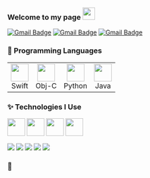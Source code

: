 ### Welcome to my page  <img src="https://media.giphy.com/media/hvRJCLFzcasrR4ia7z/giphy.gif" width="28px" height="28px">
[![Gmail Badge](https://img.shields.io/badge/-jwx999@naver.com-c14438?style=flat-square&logo=Gmail&logoColor=white&link=mailto:jwx999@naver.com)](mailto:jwx999@naver.com)
[![Gmail Badge](https://img.shields.io/badge/-jwx999@naver.com-c14438?style=flat-square&logo=Gmail&logoColor=white&link=mailto:jwx999@naver.com)](mailto:jwx999@naver.com)
[![Gmail Badge](https://img.shields.io/badge/-jwx999@naver.com-c14438?style=flat-square&logo=Gmail&logoColor=white&link=mailto:jwx999@naver.com)](mailto:jwx999@naver.com)

<!--
### :computer: Technologies I Love
* Deep Learning
* Flask
* SwiftUI

<img src = "https://github-readme-stats.vercel.app/api/top-langs/?username=bviz6542&layout=compact">
-->

### 🚀 Programming Languages
<table border="0">
  <tr>
    <td align="center">
      <img src="https://developer.apple.com/swift/images/swift-logo.svg" width="40" /><br />
      Swift
    </td>
    <td align="center">
      <img src="https://i.namu.wiki/i/zKm71ITGa_T-jbyP3TLiIWCvZQTHNWdWC8EXMUPQhCkJPR5J7WOx00ICTL-hdFcsw3DpRupoO7GaW-yMB64QTHmkohZ8sUBSt_I6Rt2wk44kpvSBDL3QuoSuohWb4WA_vKswHk6v-X7i9q9GemUxTQ.webp" width="40" /><br />
      Obj-C
    </td>
    <td align="center">
      <img src="https://upload.wikimedia.org/wikipedia/commons/c/c3/Python-logo-notext.svg" width="40" /><br />
      Python
    </td>
    <td align="center">
      <img src="https://github.com/bviz6542/bviz6542/assets/80523328/7b4d006b-386a-4b4b-9117-bb2d17f8b281" width="40" /><br />
      Java
    </td>
  </tr>
</table>

### ✨ Technologies I Use
<p float="left">
  <img src="https://github.com/bviz6542/bviz6542/assets/80523328/0ca26dd5-324c-4334-a91c-fd7c06656c5e" width="40" />
  <img src="https://i.namu.wiki/i/zKm71ITGa_T-jbyP3TLiIWCvZQTHNWdWC8EXMUPQhCkJPR5J7WOx00ICTL-hdFcsw3DpRupoO7GaW-yMB64QTHmkohZ8sUBSt_I6Rt2wk44kpvSBDL3QuoSuohWb4WA_vKswHk6v-X7i9q9GemUxTQ.webp" width="40" /> 
  <img src="https://upload.wikimedia.org/wikipedia/commons/c/c3/Python-logo-notext.svg" width="40" />
  <img src="https://github.com/bviz6542/bviz6542/assets/80523328/7b4d006b-386a-4b4b-9117-bb2d17f8b281" width="40" />
</p>

<img src = "https://img.shields.io/badge/TensorFlow-FF6F00?style=flat-square&logo=tensorflow&logoColor=white"/>  <img src = "https://img.shields.io/badge/PyTorch-EE4C2C?style=flat-square&logo=pytorch&logoColor=white"/>  <img src = 
"https://img.shields.io/badge/Flask-000000?style=flat-square&logo=flask&logoColor=white"/>  <img src = 
"https://img.shields.io/badge/AmazonS3-569A31?style=flat-square&logo=amazons3&logoColor=white"/>  <img src = 
"https://img.shields.io/badge/OpenAI-412991?style=flat-square&logo=openai&logoColor=white"/>

### 💪

 <!--
 ### Who am I?
 ```python
 class WhoAmI:
 	user = 'Haany Ali'
		current_work = 'Writing code'
		hobbies = [
				'Drawing',
				'Watching Anime',
				'Reading Sci-Fi Novels'
				'Being up all Night chasing that ONE BUG...'
			]
	
	def getCity():
		return Hyderabad_India()
	
	def Ambitions():
		LearnJapanese()
		CreateSkyNet()
		FinishMyNovel()
		# Assume 10 more awesome ambitions here  ;)
	
 ```
 
### Current Works
 * Started learning MERN Stack !!
 * I'm currently working on 🔭 building **Mobile Apps using Flutter** and working up on polishing my skills 🌱 in **Competitive Programming**.
 * Getting Started with NodeJS and the MERN Stack!!
 -->
 
 
 
<!--
|**제목**|레이팅|감상평|
|:---:|---:|---|
|복수는 나의 것|⭐⭐⭐⭐⭐|내가|
|올드 보이|⭐⭐⭐⭐⭐|좋아하는|
|친절한 금자씨|⭐⭐⭐⭐⭐|박찬욱 영화!|


<details>
<summary>여기를 눌러주세요</summary>
<div markdown="1">       

😎숨겨진 내용😎

</div>
</details>
-->
